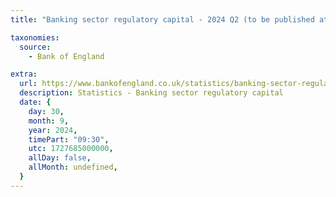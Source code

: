 ```yaml
---
title: "Banking sector regulatory capital - 2024 Q2 (to be published at 9.30am)"

taxonomies:
  source:
    - Bank of England

extra:
  url: https://www.bankofengland.co.uk/statistics/banking-sector-regulatory-capital/2024/2024-q2
  description: Statistics - Banking sector regulatory capital
  date: {
    day: 30,
    month: 9,
    year: 2024,
    timePart: "09:30",
    utc: 1727685000000,
    allDay: false,
    allMonth: undefined,
  }
---
```

